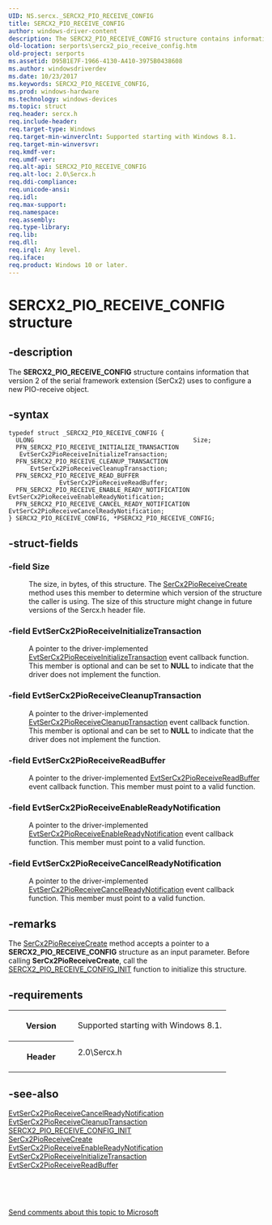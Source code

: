 ```yaml
---
UID: NS.sercx._SERCX2_PIO_RECEIVE_CONFIG
title: SERCX2_PIO_RECEIVE_CONFIG
author: windows-driver-content
description: The SERCX2_PIO_RECEIVE_CONFIG structure contains information that version 2 of the serial framework extension (SerCx2) uses to configure a new PIO-receive object.
old-location: serports\sercx2_pio_receive_config.htm
old-project: serports
ms.assetid: D95B1E7F-1966-4130-A410-3975B0438608
ms.author: windowsdriverdev
ms.date: 10/23/2017
ms.keywords: SERCX2_PIO_RECEIVE_CONFIG,
ms.prod: windows-hardware
ms.technology: windows-devices
ms.topic: struct
req.header: sercx.h
req.include-header: 
req.target-type: Windows
req.target-min-winverclnt: Supported starting with Windows 8.1.
req.target-min-winversvr: 
req.kmdf-ver: 
req.umdf-ver: 
req.alt-api: SERCX2_PIO_RECEIVE_CONFIG
req.alt-loc: 2.0\Sercx.h
req.ddi-compliance: 
req.unicode-ansi: 
req.idl: 
req.max-support: 
req.namespace: 
req.assembly: 
req.type-library: 
req.lib: 
req.dll: 
req.irql: Any level.
req.iface: 
req.product: Windows 10 or later.
---
```


# SERCX2_PIO_RECEIVE_CONFIG structure



## -description
<p>The <b>SERCX2_PIO_RECEIVE_CONFIG</b> structure contains information that version 2 of the serial framework extension (SerCx2) uses to configure a new PIO-receive object.</p>


## -syntax

````
typedef struct _SERCX2_PIO_RECEIVE_CONFIG {
  ULONG                                            Size;
  PFN_SERCX2_PIO_RECEIVE_INITIALIZE_TRANSACTION    EvtSerCx2PioReceiveInitializeTransaction;
  PFN_SERCX2_PIO_RECEIVE_CLEANUP_TRANSACTION       EvtSerCx2PioReceiveCleanupTransaction;
  PFN_SERCX2_PIO_RECEIVE_READ_BUFFER               EvtSerCx2PioReceiveReadBuffer;
  PFN_SERCX2_PIO_RECEIVE_ENABLE_READY_NOTIFICATION EvtSerCx2PioReceiveEnableReadyNotification;
  PFN_SERCX2_PIO_RECEIVE_CANCEL_READY_NOTIFICATION EvtSerCx2PioReceiveCancelReadyNotification;
} SERCX2_PIO_RECEIVE_CONFIG, *PSERCX2_PIO_RECEIVE_CONFIG;
````


## -struct-fields
<dl>

### -field <b>Size</b>

<dd>
<p>The size, in bytes, of this structure. The <a href="..\sercx\nf-sercx-sercx2pioreceivecreate.md">SerCx2PioReceiveCreate</a> method uses this member to determine which version of the structure the caller is using. The size of this structure might change in future versions of the Sercx.h header file.</p>
</dd>

### -field <b>EvtSerCx2PioReceiveInitializeTransaction</b>

<dd>
<p>A pointer to the driver-implemented <a href="..\sercx\nc-sercx-evt-sercx2-pio-receive-initialize-transaction.md">EvtSerCx2PioReceiveInitializeTransaction</a> event callback function. This member is optional and can be set to <b>NULL</b> to indicate that the driver does not implement the function.</p>
</dd>

### -field <b>EvtSerCx2PioReceiveCleanupTransaction</b>

<dd>
<p>A pointer to the driver-implemented <a href="..\sercx\nc-sercx-evt-sercx2-pio-receive-cleanup-transaction.md">EvtSerCx2PioReceiveCleanupTransaction</a> event callback function. This member is optional and can be set to <b>NULL</b> to indicate that the driver does not implement the function.</p>
</dd>

### -field <b>EvtSerCx2PioReceiveReadBuffer</b>

<dd>
<p>A pointer to the driver-implemented <a href="..\sercx\nc-sercx-evt-sercx2-pio-receive-read-buffer.md">EvtSerCx2PioReceiveReadBuffer</a> event callback function. This member must point to a valid function.</p>
</dd>

### -field <b>EvtSerCx2PioReceiveEnableReadyNotification</b>

<dd>
<p>A pointer to the driver-implemented <a href="..\sercx\nc-sercx-evt-sercx2-pio-receive-enable-ready-notification.md">EvtSerCx2PioReceiveEnableReadyNotification</a> event callback function. This member must point to a valid function.</p>
</dd>

### -field <b>EvtSerCx2PioReceiveCancelReadyNotification</b>

<dd>
<p>A pointer to the driver-implemented <a href="..\sercx\nc-sercx-evt-sercx2-pio-receive-cancel-ready-notification.md">EvtSerCx2PioReceiveCancelReadyNotification</a> event callback function. This member must point to a valid function.</p>
</dd>
</dl>

## -remarks
<p>The <a href="..\sercx\nf-sercx-sercx2pioreceivecreate.md">SerCx2PioReceiveCreate</a> method accepts a pointer to a <b>SERCX2_PIO_RECEIVE_CONFIG</b> structure as an input parameter. Before calling <b>SerCx2PioReceiveCreate</b>, call the <a href="..\sercx\nf-sercx-sercx2-pio-receive-config-init.md">SERCX2_PIO_RECEIVE_CONFIG_INIT</a> function to initialize this structure.</p>

## -requirements
<table>
<tr>
<th width="30%">
<p>Version</p>
</th>
<td width="70%">
<p>Supported starting with Windows 8.1.</p>
</td>
</tr>
<tr>
<th width="30%">
<p>Header</p>
</th>
<td width="70%">
<dl>
<dt>2.0\Sercx.h</dt>
</dl>
</td>
</tr>
</table>

## -see-also
<dl>
<dt>
<a href="..\sercx\nc-sercx-evt-sercx2-pio-receive-cancel-ready-notification.md">EvtSerCx2PioReceiveCancelReadyNotification</a>
</dt>
<dt>
<a href="..\sercx\nc-sercx-evt-sercx2-pio-receive-cleanup-transaction.md">EvtSerCx2PioReceiveCleanupTransaction</a>
</dt>
<dt>
<a href="..\sercx\nf-sercx-sercx2-pio-receive-config-init.md">SERCX2_PIO_RECEIVE_CONFIG_INIT</a>
</dt>
<dt>
<a href="..\sercx\nf-sercx-sercx2pioreceivecreate.md">SerCx2PioReceiveCreate</a>
</dt>
<dt>
<a href="..\sercx\nc-sercx-evt-sercx2-pio-receive-enable-ready-notification.md">EvtSerCx2PioReceiveEnableReadyNotification</a>
</dt>
<dt>
<a href="..\sercx\nc-sercx-evt-sercx2-pio-receive-initialize-transaction.md">EvtSerCx2PioReceiveInitializeTransaction</a>
</dt>
<dt>
<a href="..\sercx\nc-sercx-evt-sercx2-pio-receive-read-buffer.md">EvtSerCx2PioReceiveReadBuffer</a>
</dt>
</dl>
<p> </p>
<p> </p>
<p><a href="mailto:wsddocfb@microsoft.com?subject=Documentation%20feedback [serports\serports]:%20SERCX2_PIO_RECEIVE_CONFIG structure%20 RELEASE:%20(10/23/2017)&amp;body=%0A%0APRIVACY STATEMENT%0A%0AWe use your feedback to improve the documentation. We don't use your email address for any other purpose, and we'll remove your email address from our system after the issue that you're reporting is fixed. While we're working to fix this issue, we might send you an email message to ask for more info. Later, we might also send you an email message to let you know that we've addressed your feedback.%0A%0AFor more info about Microsoft's privacy policy, see http://privacy.microsoft.com/en-us/default.aspx." title="Send comments about this topic to Microsoft">Send comments about this topic to Microsoft</a></p>
